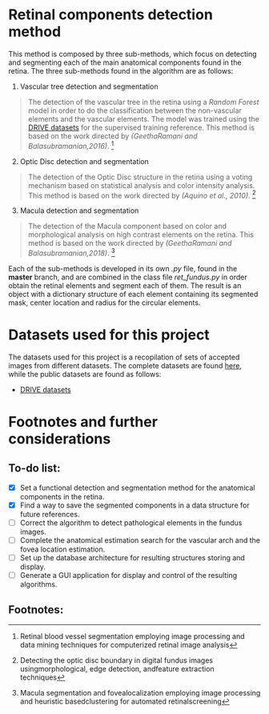 # Retinal components detection method
This method is composed by three sub-methods, which focus on detecting and segmenting each of the main anatomical components found in the retina. 
The three sub-methods found in the algorithm are as follows:
1. Vascular tree detection and segmentation
>The detection of the vascular tree in the retina using a *Random Forest* model in order to do the classification between the non-vascular elements and the vascular elements. The model was trained using the [DRIVE datasets](https://drive.grand-challenge.org/) for the supervised training reference. This method is based on the work directed by *(GeethaRamani and Balasubramanian,2016)*. [^1]

2. Optic Disc detection and segmentation
>The detection of the Optic Disc structure in the retina using a voting mechanism based on statistical analysis and color intensity analysis. This method is based on the work directed by *(Aquino et al., 2010)*. [^2]

3. Macula detection and segmentation
>The detection of the Macula component based on color and morphological analysis on high contrast elements on the retina. This method is based on the work directed by *(GeethaRamani and Balasubramanian,2018)*. [^3]

Each of the sub-methods is developed in its own *.py* file, found in the **master** branch, and are combined in the class file *ret_fundus.py* in order obtain the retinal elements and segment each of them. The result is an object with a dictionary structure of each element containing its segmented mask, center location and radius for the circular elements.

# Datasets used for this project
The datasets used for this project is a recopilation of sets of accepted images from different datasets. The complete datasets are found [here](https://drive.google.com/drive/folders/18CM5gA1PsygCIoCX7RY42aGaXmZOenxW?usp=sharing), while the public datasets are found as follows:

* [DRIVE datasets](https://drive.grand-challenge.org/)

# Footnotes and further considerations
## To-do list:
- [x] Set a functional detection and segmentation method for the anatomical components in the retina.
- [x] Find a way to save the segmented components in a data structure for future references.
- [ ] Correct the algorithm to detect pathological elements in the fundus images.
- [ ] Complete the anatomical estimation search for the vascular arch and the fovea location estimation.
- [ ] Set up the database architecture for resulting structures storing and display.
- [ ] Generate a GUI application for display and control of the resulting algorithms.

## Footnotes:
[^1]: Retinal blood vessel segmentation employing image processing and data mining techniques for computerized retinal image analysis

[^2]: Detecting the optic disc boundary in digital fundus images usingmorphological, edge detection, andfeature extraction techniques

[^3]: Macula segmentation and fovealocalization employing image processing and heuristic basedclustering for automated retinalscreening
